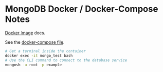 # MongoDB Docker / Docker-Compose Notes

[Docker Image](https://hub.docker.com/_/mongo/) docs.

See the [docker-compose file](./mongo-stack.yml).

```bash
# Get a terminal inside the container
docker exec -it mongo_test bash
# Use the CLI command to connect to the database service
mongosh -u root -p example